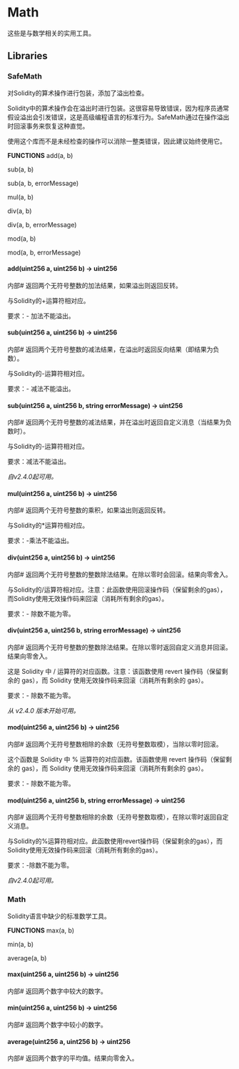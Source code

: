 # Math
这些是与数学相关的实用工具。

## Libraries

### SafeMath
对Solidity的算术操作进行包装，添加了溢出检查。

Solidity中的算术操作会在溢出时进行包装。这很容易导致错误，因为程序员通常假设溢出会引发错误，这是高级编程语言的标准行为。SafeMath通过在操作溢出时回滚事务来恢复这种直觉。

使用这个库而不是未经检查的操作可以消除一整类错误，因此建议始终使用它。

**FUNCTIONS**
add(a, b)

sub(a, b)

sub(a, b, errorMessage)

mul(a, b)

div(a, b)

div(a, b, errorMessage)

mod(a, b)

mod(a, b, errorMessage)

#### add(uint256 a, uint256 b) → uint256
内部#
返回两个无符号整数的加法结果，如果溢出则返回反转。

与Solidity的+运算符相对应。

要求：- 加法不能溢出。

#### sub(uint256 a, uint256 b) → uint256
内部#
返回两个无符号整数的减法结果，在溢出时返回反向结果（即结果为负数）。

与Solidity的-运算符相对应。

要求：- 减法不能溢出。

#### sub(uint256 a, uint256 b, string errorMessage) → uint256
内部#
返回两个无符号整数的减法结果，并在溢出时返回自定义消息（当结果为负数时）。

与Solidity的-运算符相对应。

要求：减法不能溢出。

*自v2.4.0起可用。*

#### mul(uint256 a, uint256 b) → uint256
内部#
返回两个无符号整数的乘积，如果溢出则返回反转。

与Solidity的*运算符相对应。

要求：-乘法不能溢出。

#### div(uint256 a, uint256 b) → uint256
内部#
返回两个无符号整数的整数除法结果。在除以零时会回滚。结果向零舍入。

与Solidity的/运算符相对应。注意：此函数使用回滚操作码（保留剩余的gas），而Solidity使用无效操作码来回滚（消耗所有剩余的gas）。

要求：- 除数不能为零。

#### div(uint256 a, uint256 b, string errorMessage) → uint256
内部#
返回两个无符号整数的整数除法结果。在除以零时返回自定义消息并回滚。结果向零舍入。

这是 Solidity 中 / 运算符的对应函数。注意：该函数使用 revert 操作码（保留剩余的 gas），而 Solidity 使用无效操作码来回滚（消耗所有剩余的 gas）。

要求：- 除数不能为零。

*从 v2.4.0 版本开始可用。*

#### mod(uint256 a, uint256 b) → uint256
内部#
返回两个无符号整数相除的余数（无符号整数取模），当除以零时回滚。

这个函数是 Solidity 中 % 运算符的对应函数。该函数使用 revert 操作码（保留剩余的 gas），而 Solidity 使用无效操作码来回滚（消耗所有剩余的 gas）。

要求：- 除数不能为零。

#### mod(uint256 a, uint256 b, string errorMessage) → uint256
内部#
返回两个无符号整数相除的余数（无符号整数取模），在除以零时返回自定义消息。

与Solidity的%运算符相对应。此函数使用revert操作码（保留剩余的gas），而Solidity使用无效操作码来回滚（消耗所有剩余的gas）。

要求：-除数不能为零。

*自v2.4.0起可用。*

### Math
Solidity语言中缺少的标准数学工具。

**FUNCTIONS**
max(a, b)

min(a, b)

average(a, b)

#### max(uint256 a, uint256 b) → uint256
内部#
返回两个数字中较大的数字。

#### min(uint256 a, uint256 b) → uint256
内部#
返回两个数字中较小的数字。

#### average(uint256 a, uint256 b) → uint256
内部#
返回两个数字的平均值。结果向零舍入。